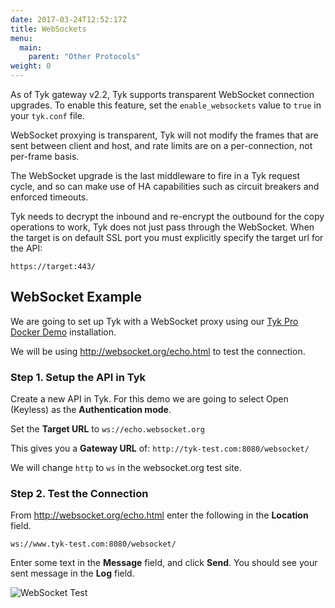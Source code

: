 ```yaml
---
date: 2017-03-24T12:52:17Z
title: WebSockets
menu:
  main:
    parent: "Other Protocols"
weight: 0 
---
```


As of Tyk gateway v2.2, Tyk supports transparent WebSocket connection upgrades. To enable this feature, set the `enable_websockets` value to `true` in your `tyk.conf` file.

WebSocket proxying is transparent, Tyk will not modify the frames that are sent between client and host, and rate limits are on a per-connection, not per-frame basis.

The WebSocket upgrade is the last middleware to fire in a Tyk request cycle, and so can make use of HA capabilities such as circuit breakers and enforced timeouts.

Tyk needs to decrypt the inbound and re-encrypt the outbound for the copy operations to work, Tyk does not just pass through the WebSocket. When the target is on default SSL port you must explicitly specify the target url for the API:

```{.copyWrapper}
https://target:443/
```

## WebSocket Example

We are going to set up Tyk with a WebSocket proxy using our [Tyk Pro Docker Demo](https://github.com/TykTechnologies/tyk-pro-docker-demo) installation.

We will be using http://websocket.org/echo.html to test the connection.

### Step 1. Setup the API in Tyk

Create a new API in Tyk. For this demo we are going to select Open (Keyless) as the **Authentication mode**.

Set the **Target URL** to `ws://echo.websocket.org`

This gives you a **Gateway URL** of: `http://tyk-test.com:8080/websocket/`

We will change `http` to `ws` in the websocket.org test site.

### Step 2. Test the Connection

From http://websocket.org/echo.html enter the following in the **Location** field.

`ws://www.tyk-test.com:8080/websocket/`

Enter some text in the **Message** field, and click **Send**. You should see your sent message in the **Log** field.

![WebSocket Test][1]








[1]: /docs/img/dashboard/system-management/websocket_test.png






